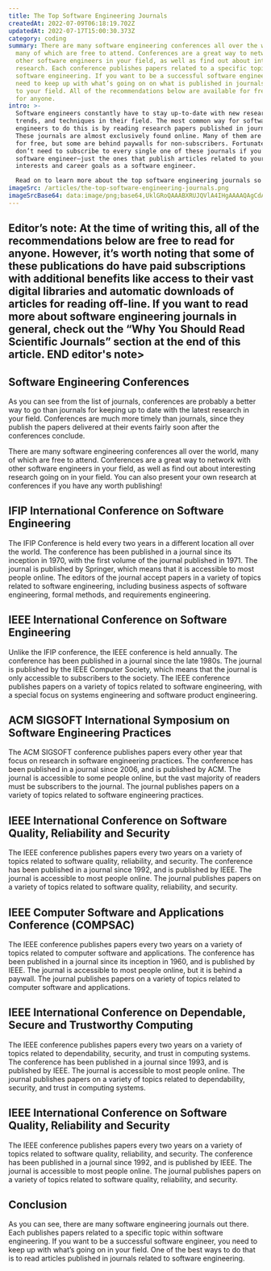 ```yaml
---
title: The Top Software Engineering Journals
createdAt: 2022-07-09T06:18:19.702Z
updatedAt: 2022-07-17T15:00:30.373Z
category: coding
summary: There are many software engineering conferences all over the world,
  many of which are free to attend. Conferences are a great way to network with
  other software engineers in your field, as well as find out about interesting
  research. Each conference publishes papers related to a specific topic within
  software engineering. If you want to be a successful software engineer, you
  need to keep up with what’s going on on what is published in journals related
  to your field. All of the recommendations below are available for free to read
  for anyone.
intro: >-
  Software engineers constantly have to stay up-to-date with new research,
  trends, and techniques in their field. The most common way for software
  engineers to do this is by reading research papers published in journals.
  These journals are almost exclusively found online. Many of them are available
  for free, but some are behind paywalls for non-subscribers. Fortunately, you
  don’t need to subscribe to every single one of these journals if you’re a
  software engineer—just the ones that publish articles related to your specific
  interests and career goals as a software engineer. 

  Read on to learn more about the top software engineering journals so that you can pick which ones will help you excel as a software engineer!
imageSrc: /articles/the-top-software-engineering-journals.png
imageSrcBase64: data:image/png;base64,UklGRoQAAABXRUJQVlA4IHgAAAAQAgCdASoKAAoAAUAmJYwCdAEPChpfyVYAAP6t+3/8PPzEsJ015Z9eXxnwnKMXzv78iZ3fXMwFDqfAEQcpJA8dUc/khL/AudC/65gS4RifvMI8n/xYdlgV3qp68FcRMBPvGl+L4fma80n8ITK17rogwWZfP2FgAAA=
---
```


## Editor’s note: At the time of writing this, all of the recommendations below are free to read for anyone. However, it’s worth noting that some of these publications do have paid subscriptions with additional benefits like access to their vast digital libraries and automatic downloads of articles for reading off-line. If you want to read more about software engineering journals in general, check out the “Why You Should Read Scientific Journals” section at the end of this article. END editor's note>

## Software Engineering Conferences

As you can see from the list of journals, conferences are probably a better way to go than journals for keeping up to date with the latest research in your field. Conferences are much more timely than journals, since they publish the papers delivered at their events fairly soon after the conferences conclude.

There are many software engineering conferences all over the world, many of which are free to attend. Conferences are a great way to network with other software engineers in your field, as well as find out about interesting research going on in your field. You can also present your own research at conferences if you have any worth publishing!

## IFIP International Conference on Software Engineering

The IFIP Conference is held every two years in a different location all over the world. The conference has been published in a journal since its inception in 1970, with the first volume of the journal published in 1971. The journal is published by Springer, which means that it is accessible to most people online. The editors of the journal accept papers in a variety of topics related to software engineering, including business aspects of software engineering, formal methods, and requirements engineering.

## IEEE International Conference on Software Engineering

Unlike the IFIP conference, the IEEE conference is held annually. The conference has been published in a journal since the late 1980s. The journal is published by the IEEE Computer Society, which means that the journal is only accessible to subscribers to the society. The IEEE conference publishes papers on a variety of topics related to software engineering, with a special focus on systems engineering and software product engineering.

## ACM SIGSOFT International Symposium on Software Engineering Practices

The ACM SIGSOFT conference publishes papers every other year that focus on research in software engineering practices. The conference has been published in a journal since 2006, and is published by ACM. The journal is accessible to some people online, but the vast majority of readers must be subscribers to the journal. The journal publishes papers on a variety of topics related to software engineering practices.

## IEEE International Conference on Software Quality, Reliability and Security

The IEEE conference publishes papers every two years on a variety of topics related to software quality, reliability, and security. The conference has been published in a journal since 1992, and is published by IEEE. The journal is accessible to most people online. The journal publishes papers on a variety of topics related to software quality, reliability, and security.

## IEEE Computer Software and Applications Conference (COMPSAC)

The IEEE conference publishes papers every two years on a variety of topics related to computer software and applications. The conference has been published in a journal since its inception in 1960, and is published by IEEE. The journal is accessible to most people online, but it is behind a paywall. The journal publishes papers on a variety of topics related to computer software and applications.

## IEEE International Conference on Dependable, Secure and Trustworthy Computing

The IEEE conference publishes papers every two years on a variety of topics related to dependability, security, and trust in computing systems. The conference has been published in a journal since 1993, and is published by IEEE. The journal is accessible to most people online. The journal publishes papers on a variety of topics related to dependability, security, and trust in computing systems.

## IEEE International Conference on Software Quality, Reliability and Security

The IEEE conference publishes papers every two years on a variety of topics related to software quality, reliability, and security. The conference has been published in a journal since 1992, and is published by IEEE. The journal is accessible to most people online. The journal publishes papers on a variety of topics related to software quality, reliability, and security.

## Conclusion

As you can see, there are many software engineering journals out there. Each publishes papers related to a specific topic within software engineering. If you want to be a successful software engineer, you need to keep up with what’s going on in your field. One of the best ways to do that is to read articles published in journals related to software engineering.
